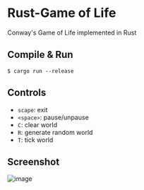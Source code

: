 # Rust-Game of Life
Conway's Game of Life implemented in Rust

## Compile & Run
```$ cargo run --release```
## Controls
* `scape`: exit
* `<space>`: pause/unpause
* `C`: clear world
* `R`: generate random world
* `T`: tick world
## Screenshot
![image](https://user-images.githubusercontent.com/1664307/70676006-11082600-1c8b-11ea-85d2-23703cf4218a.png)
